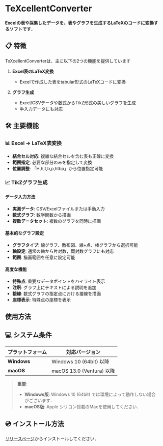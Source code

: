 # TeXcellentConverter

**Excelの表や採集したデータを，表やグラフを生成するLaTeXのコードに変換するソフトです．**



## 📋 特徴

TeXcellentConverterは、主に以下の2つの機能を提供しています

1. **Excel表のLaTeX変換**
   - Excelで作成した表をtabular形式のLaTeXコードに変換

2. **グラフ生成**
   - Excel/CSVデータや数式からTikZ形式の美しいグラフを生成
   - 手入力データにも対応

## 🛠️ 主要機能

### 📊 Excel → LaTeX表変換
- **結合セル対応**: 複雑な結合セルを含む表も正確に変換
- **範囲指定**: 必要な部分のみを指定して変換
- **位置調整**: 「H,h,t,b,p,htbp」から位置指定可能

### 📈 TikZグラフ生成
#### データ入力方法
- **実測データ**: CSV/Excelファイルまたは手動入力
- **数式グラフ**: 数学関数から描画
- **複数データセット**: 複数のグラフを同時に描画

#### 基本的なグラフ設定
- **グラフタイプ**: 線グラフ、散布図、線+点、棒グラフから選択可能
- **軸設定**: 通常の軸から片対数，両対数グラフにも対応
- **範囲**: 描画範囲を任意に設定可能

#### 高度な機能
- **特殊点**: 重要なデータポイントをハイライト表示
- **注釈**: グラフ上にテキストによる説明を追加
- **接線**: 数式グラフの指定点における接線を描画
- **座標表示**: 特殊点の座標を表示

## 使用方法

## 💻 システム条件

| プラットフォーム | 対応バージョン 
|------------------|----------------
| **Windows** | Windows 10 (64bit) 以降 
| **macOS** | macOS 13.0 (Ventura) 以降

> **重要**:
> - **Windows版**: Windows 10 (64bit) では環境によって動作しない場合がございます．
> - **macOS版**: Apple シリコン搭載のMacを使用してください．


## 💿 インストール方法

[リリースページ](https://github.com/yudo417/TeXcellentConverter/releases)からインストールしてください．


